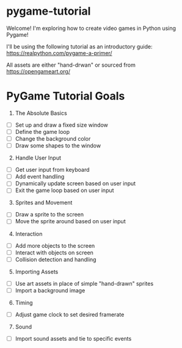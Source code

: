 # pygame-tutorial
Welcome! I'm exploring how to create video games in Python using Pygame!

I'll be using the following tutorial as an introductory guide: https://realpython.com/pygame-a-primer/

All assets are either "hand-drwan" or sourced from https://opengameart.org/

# PyGame Tutorial Goals
1) The Absolute Basics
- [ ] Set up and draw a fixed size window
- [ ] Define the game loop
- [ ] Change the background color
- [ ] Draw some shapes to the window

2) Handle User Input
- [ ] Get user input from keyboard
- [ ] Add event handling
- [ ] Dynamically update screen based on user input
- [ ] Exit the game loop based on user input

3) Sprites and Movement
- [ ] Draw a sprite to the screen
- [ ] Move the sprite around based on user input

4) Interaction
- [ ] Add more objects to the screen
- [ ] Interact with objects on screen
- [ ] Collision detection and handling

5) Importing Assets
- [ ] Use art assets in place of simple "hand-drawn" sprites
- [ ] Import a background image

6) Timing
- [ ] Adjust game clock to set desired framerate

7) Sound
- [ ] Import sound assets and tie to specific events
